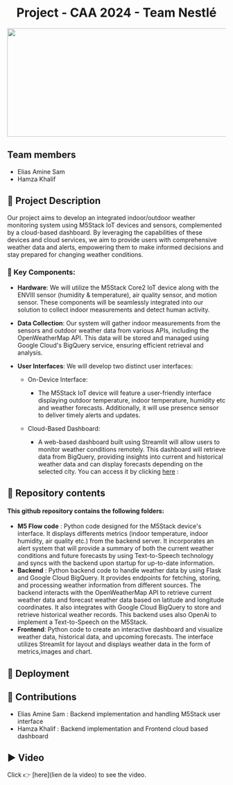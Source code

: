 <h1 align="center">Project - CAA 2024 - Team Nestlé</h1>
<p align="center">
<img src="https://www.rts.ch/2017/10/10/10/13/8987311.image" width="1000" height="250"/> <br>
 </p>
 
## Team members 
* Elias Amine Sam
* Hamza Khalif


## 🚧   Project Description  
Our project aims to develop an integrated indoor/outdoor weather monitoring system using M5Stack IoT devices and sensors, complemented by a cloud-based dashboard. By leveraging the capabilities of these devices and cloud services, we aim to provide users with comprehensive weather data and alerts, empowering them to make informed decisions and stay prepared for changing weather conditions.

### 🔑 Key Components:

* **Hardware**: We will utilize the M5Stack Core2 IoT device along with the ENVIII sensor (humidity & temperature), air quality sensor, and motion sensor. These components will be seamlessly integrated into our solution to collect indoor measurements and detect human activity.

* **Data Collection**: Our system will gather indoor measurements from the sensors and outdoor weather data from various APIs, including the OpenWeatherMap API. This data will be stored and managed using Google Cloud's BigQuery service, ensuring efficient retrieval and analysis.

* **User Interfaces**: We will develop two distinct user interfaces:
    - On-Device Interface: 
        - The M5Stack IoT device will feature a user-friendly interface displaying outdoor temperature, indoor temperature, humidity etc and weather forecasts. Additionally, it will use presence sensor to deliver timely alerts and updates.

    - Cloud-Based Dashboard: 
        - A web-based dashboard built using Streamlit will allow users to monitor weather conditions remotely. This dashboard will retrieve data from BigQuery, providing insights into current and historical weather data and can display forecasts depending on the selected city. 
You can access it by clicking [here](https://frontend-app-vm2g7tx3va-oa.a.run.app/) : 


## 📙  Repository contents

#### This github repository contains the following folders:
* **M5 Flow code** : Python code designed for the M5Stack device's interface. It displays differents metrics (indoor temperature, indoor humidity, air quality etc.) from the backend server. It incorporates an alert system that will provide a summary of both the current weather conditions and future forecasts by using Text-to-Speech technology and syncs with the backend upon startup for up-to-date information.
* **Backend** : Python backend code to handle weather data by using Flask and Google Cloud BigQuery. It provides endpoints for fetching, storing, and processing weather information from different sources. The backend interacts with the OpenWeatherMap API to retrieve current weather data and forecast weather data based on latitude and longitude coordinates. It also integrates with Google Cloud BigQuery to store and retrieve historical weather records. This backend uses also OpenAi to implement a Text-to-Speech on the M5Stack.
* **Frontend**: Python code to create an interactive dashboard and visualize weather data, historical data, and upcoming forecasts. The interface utilizes Streamlit for layout and displays weather data in the form of metrics,images and chart.

## 🚀   Deployment 
 

## 🤝   Contributions
* Elias Amine Sam : Backend implementation and handling M5Stack user interface
* Hamza Khalif : Backend implementation and Frontend cloud based dashboard

## ▶️   Video  
Click 👉 [here](lien de la video) to see the video. 
